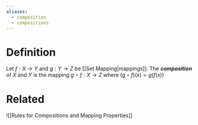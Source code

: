 ```yaml
---
aliases:
  - composition
  - compositions
---
```

# Definition
Let $f: X \to Y$ and $g: Y \to Z$ be [[Set Mapping|mappings]].
The ___composition___ of $X$ and $Y$ is the mapping $g \circ f : X \to Z$ where $(g \circ f)(x) = g(f(x))$
# Related
![[Rules for Compositions and Mapping Properties]]
